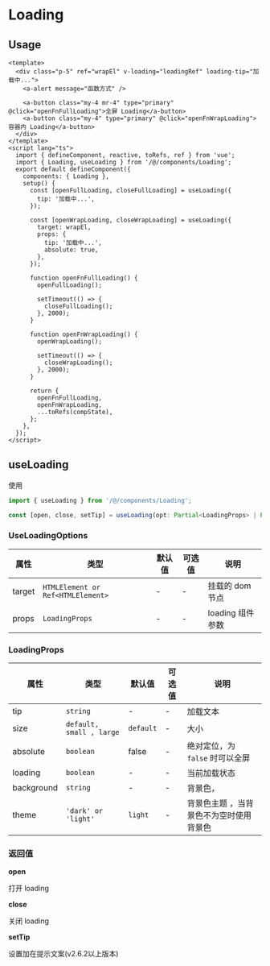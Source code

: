 # Loading

## Usage

```vue
<template>
  <div class="p-5" ref="wrapEl" v-loading="loadingRef" loading-tip="加载中...">
    <a-alert message="函数方式" />

    <a-button class="my-4 mr-4" type="primary" @click="openFnFullLoading">全屏 Loading</a-button>
    <a-button class="my-4" type="primary" @click="openFnWrapLoading">容器内 Loading</a-button>
  </div>
</template>
<script lang="ts">
  import { defineComponent, reactive, toRefs, ref } from 'vue';
  import { Loading, useLoading } from '/@/components/Loading';
  export default defineComponent({
    components: { Loading },
    setup() {
      const [openFullLoading, closeFullLoading] = useLoading({
        tip: '加载中...',
      });

      const [openWrapLoading, closeWrapLoading] = useLoading({
        target: wrapEl,
        props: {
          tip: '加载中...',
          absolute: true,
        },
      });

      function openFnFullLoading() {
        openFullLoading();

        setTimeout(() => {
          closeFullLoading();
        }, 2000);
      }

      function openFnWrapLoading() {
        openWrapLoading();

        setTimeout(() => {
          closeWrapLoading();
        }, 2000);
      }

      return {
        openFnFullLoading,
        openFnWrapLoading,
        ...toRefs(compState),
      };
    },
  });
</script>
```

## useLoading

使用

```ts
import { useLoading } from '/@/components/Loading';

const [open, close, setTip] = useLoading(opt: Partial<LoadingProps> | Partial<UseLoadingOptions>);
```

### UseLoadingOptions

| 属性   | 类型                              | 默认值 | 可选值 | 说明             |
| ------ | --------------------------------- | ------ | ------ | ---------------- |
| target | `HTMLElement or Ref<HTMLElement>` | -      | -      | 挂载的 dom 节点  |
| props  | `LoadingProps`                    | -      | -      | loading 组件参数 |

### LoadingProps

| 属性 | 类型 | 默认值 | 可选值 | 说明 |
| --- | --- | --- | --- | --- |
| tip | `string` | - | - | 加载文本 |
| size | `default, small , large` | `default` | - | 大小 |
| absolute | `boolean` | false | - | 绝对定位，为 `false` 时可以全屏 |
| loading | `boolean` | - | - | 当前加载状态 |
| background | `string` | - | - | 背景色， |
| theme | `'dark' or 'light'` | `light` | - | 背景色主题 ，当背景色不为空时使用背景色 |

### 返回值

**open**

打开 loading

**close**

关闭 loading

**setTip**

设置加在提示文案(v2.6.2以上版本)
